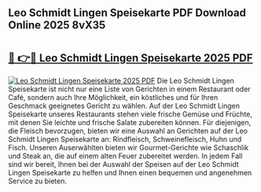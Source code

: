 ## Leo Schmidt Lingen Speisekarte PDF Download Online 2025 8vX35

# <h2><a href="http://gc8aaw7.nevu.top/?p=Leo+Schmidt+Lingen+Speisekarte">🔗 👉🔴 Leo Schmidt Lingen Speisekarte 2025 PDF</a></h2>

[![Leo Schmidt Lingen Speisekarte 2025 PDF](https://i.imgur.com/dBaPXMq.png)](http://gc8aaw7.nevu.top/?p=Leo+Schmidt+Lingen+Speisekarte)
Die Leo Schmidt Lingen Speisekarte ist nicht nur eine Liste von Gerichten in einem Restaurant oder Café, sondern auch Ihre Möglichkeit, ein köstliches und für Ihren Geschmack geeignetes Gericht zu wählen. Auf der Leo Schmidt Lingen Speisekarte unseres Restaurants stehen viele frische Gemüse und Früchte, mit denen Sie leichte und frische Salate zubereiten können. Für diejenigen, die Fleisch bevorzugen, bieten wir eine Auswahl an Gerichten auf der Leo Schmidt Lingen Speisekarte an: Rindfleisch, Schweinefleisch, Huhn und Fisch. Unseren Auserwählten bieten wir Gourmet-Gerichte wie Schaschlik und Steak an, die auf einem alten Feuer zubereitet werden. In jedem Fall sind wir bereit, Ihnen bei der Auswahl der Speisen auf der Leo Schmidt Lingen Speisekarte zu helfen und Ihnen einen bequemen und angenehmen Service zu bieten.

